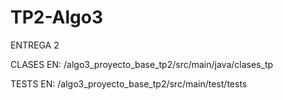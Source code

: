 # TP2-Algo3

ENTREGA 2

CLASES EN:
/algo3_proyecto_base_tp2/src/main/java/clases_tp

TESTS EN:
/algo3_proyecto_base_tp2/src/main/test/tests
